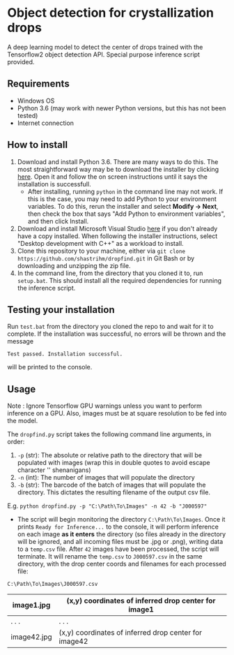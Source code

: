 # Object detection for crystallization drops
A deep learning model to detect the center of drops trained with the Tensorflow2 object detection API. Special purpose inference script provided. 
## Requirements
- Windows OS 
- Python 3.6 (may work with newer Python versions, but this has not been tested)
- Internet connection
## How to install
1) Download and install Python 3.6. There are many ways to do this. The most straightforward way may be to download the installer by clicking [here](https://www.python.org/ftp/python/3.6.2/python-3.6.2-amd64.exe). Open it and follow the on screen instructions until it says the installation is successfull. 
    - After installing, running `python` in the command line may not work. If this is the case, you may need to add Python to your environment variables. To do this, rerun the installer and select **Modify -> Next**, then check the box that says "Add Python to environment variables", and then click Install.
2) Download and install Microsoft Visual Studio [here](https://c2rsetup.officeapps.live.com/c2r/downloadVS.aspx?sku=community&channel=release&source=vslandingpage&cid=2011) if you don't already have a copy installed. When following the installer instructions, select "Desktop development with C++" as a workload to install. 
3) Clone this repository to your machine, either via `git clone https://github.com/shastrihm/dropfind.git`  in Git Bash or by downloading and unzipping the zip file. 
4) In the command line, from the directory that you cloned it to, run `setup.bat`. This should install all the required dependencies for running the inference script.

## Testing your installation

Run `test.bat` from the directory you cloned the repo to and wait for it to complete. If the installation was successful, no errors will be thrown and the message 

`Test passed. Installation successful.` 

will be printed to the console. 

## Usage 
Note : Ignore Tensorflow GPU warnings unless you want to perform inference on a GPU. Also, images must be at square resolution to be fed into the model.

The `dropfind.py` script takes the following command line arguments, in order:
1) `-p` (str): The absolute or relative path to the directory that will be populated with images (wrap this in double quotes to avoid escape character '\' shenanigans)
2) `-n` (int): The number of images that will populate the directory
3) `-b` (str): The barcode of the batch of images that will populate the directory. This dictates the resulting filename of the output csv file.

E.g. `python dropfind.py -p "C:\Path\To\Images" -n 42 -b "J000597"`
- The script will begin monitoring the directory `C:\Path\To\Images`. Once it prints `Ready for Inference...` to the console, it will perform inference on each image **as it enters** the directory (so files already in the directory will be ignored, and all incoming files must be .jpg or .png), writing data to a `temp.csv` file. After `42` images have been processed, the script will terminate. It will rename the `temp.csv` to `J000597.csv` in the same directory, with the drop center coords and filenames for each processed file: 

`C:\Path\To\Images\J000597.csv`
     
| image1.jpg | (x,y) coordinates of inferred drop center for image1 |
|------------|------------------------------------------------------|
| . . .      | . . .                                                |
| image42.jpg | (x,y) coordinates of inferred drop center for image42 |      
          



